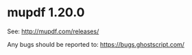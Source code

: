 # mupdf 1.20.0

See:
http://mupdf.com/releases/

Any bugs should be reported to:
https://bugs.ghostscript.com/
